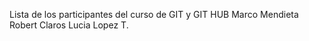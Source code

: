 Lista de los participantes del curso de GIT y GIT HUB
Marco Mendieta
Robert Claros 
Lucia Lopez T.


